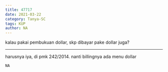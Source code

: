 ```yaml
---
title: 47717
date: 2021-03-22
category: Tanya-SC
tags: KUP
author: NA
---
```


kalau pakai pembukuan dollar, skp dibayar pake dollar juga?

---

harusnya iya, di pmk 242/2014. nanti billingnya ada menu dollar

`NA`
